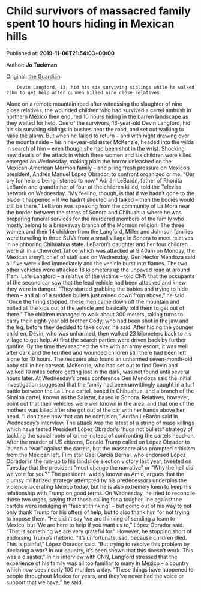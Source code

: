 
# Child survivors of massacred family spent 10 hours hiding in Mexican hills

Published at: **2019-11-06T21:54:03+00:00**

Author: **Jo Tuckman**

Original: [the Guardian](https://www.theguardian.com/world/2019/nov/06/mexico-massacre-child-survivors-mormon)


        Devin Langford, 13, hid his six surviving siblings while he walked 23km to get help after gunmen killed nine close relatives
      
Alone on a remote mountain road after witnessing the slaughter of nine close relatives, the wounded children who had survived a cartel ambush in northern Mexico then endured 10 hours hiding in the barren landscape as they waited for help.
One of the survivors, 13-year-old Devin Langford, hid his six surviving siblings in bushes near the road, and set out walking to raise the alarm.
But when he failed to return – and with night drawing over the mountainside – his nine-year-old sister McKenzie, headed into the wilds in search of him – even though she had been shot in the wrist.
Shocking new details of the attack in which three women and six children were killed emerged on Wednesday, making plain the horror unleashed on the Mexican-American Mormon family – and piling fresh pressure on Mexico’s president, Andrés Manuel López Obrador, to confront organized crime.
“Our cry for help is being listened to now,” Adrián LeBarón, father of Rhonita LeBarón and grandfather of four of the children killed, told the Televisa network on Wednesday. “My feeling, though, is that if we hadn’t gone to the place it happened – if we hadn’t shouted and talked – then the bodies would still be there.”
LeBarón was speaking from the community of La Mora near the border between the states of Sonora and Chihuahua where he was preparing funeral services for the murdered members of the family who mostly belong to a breakaway branch of the Mormon religion.
The three women and their 14 children from the Langford, Miller and Johnson families were traveling in three SUVs from a small village in Sonora to meet relatives in neighboring Chihuahua state.
LeBarón’s daughter and her four children were all in a Chevrolet Tahoe which was attacked at 9.40am on Monday, the Mexican army’s chief of staff said on Wednesday.
Gen Héctor Mendoza said all five were killed immediately and the vehicle burst into flames. The two other vehicles were attacked 18 kilometers up the unpaved road at around 11am.
Lafe Langford – a relative of the victims – told CNN that the occupants of the second car saw that the lead vehicle had been attacked and knew they were in danger.
“They started grabbing the babies and trying to hide them – and all of a sudden bullets just rained down from above,” he said. “Once the firing stopped, these men came down off the mountain and pulled all the kids out of the vehicle and basically told them to get out of there.”
The children managed to walk about 300 meters, taking turns to carry their eight-year old brother Cody, who had been shot in the jaw and the leg, before they decided to take cover, he said.
After hiding the younger children, Devin, who was unharmed, then walked 23 kilometers back to his village to get help.
At first the search parties were driven back by further gunfire. By the time they reached the site with an army escort, it was well after dark and the terrified and wounded children still there had been left alone for 10 hours. The rescuers also found an unharmed seven-month-old baby still in her carseat.
McKenzie, who had set out to find Devin and walked 10 miles before getting lost in the dark, was not found until several hours later.
At Wednesday’s press conference Gen Mendoza said the initial investigation suggested that the family had been unwittingly caught in a turf battle between the La Línea cartel, based in Chihuahua, and a branch of the Sinaloa cartel, known as the Salazar, based in Sonora.
Relatives, however, point out that their vehicles were well known in the area, and that one of the mothers was killed after she got out of the car with her hands above her head.
“I don’t see how that can be confusion,” Adrián LeBarón said in Wednesday’s interview.
The attack was the latest of a string of mass killings which have tested President López Obrador’s “hugs not bullets” strategy of tackling the social roots of crime instead of confronting the cartels head-on.
After the murder of US citizens, Donald Trump called on López Obrador to launch a “war” against the cartels, but the massacre also prompted criticism from the Mexican left.
Film star Gael García Bernal, who endorsed López Obrador in the run-up to his landslide election victory last year, tweeted on Tuesday that the president “must change the narrative” or “Why the hell did we vote for you?”
The president, widely known as Amlo, argues that the clumsy militarized strategy attempted by his predecessors underpins the violence lacerating Mexico today, but he is also extremely keen to keep his relationship with Trump on good terms.
On Wednesday, he tried to reconcile those two urges, saying that those calling for a tougher line against the cartels were indulging in “fascist thinking” – but going out of his way to not only thank Trump for his offers of help, but to also thank him for not trying to impose them.
“He didn’t say ‘we are thinking of sending a team to Mexico’ but ‘We are here to help if you want us to,” López Obrador said. “That is something we are very grateful for.”
However, he stopping short of endorsing Trump’s rhetoric. “It’s unfortunate, sad, because children died. This is painful,” López Obrador said. “But trying to resolve this problem by declaring a war? In our country, it’s been shown that this doesn’t work. This was a disaster.”
In his interview with CNN, Langford stressed that the experience of his family was all too familiar to many in Mexico – a country which now sees nearly 100 murders a day. “These things have happened to people throughout Mexico for years, and they’ve never had the voice or support that we have,” he said.

